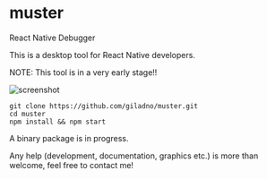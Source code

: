 # muster
React Native Debugger

This is a desktop tool for React Native developers.

NOTE: This tool is in a very early stage!!

![screenshot](https://giladno.github.io/muster/assets/demo.png)


```
git clone https://github.com/giladno/muster.git
cd muster
npm install && npm start
```

A binary package is in progress.

Any help (development, documentation, graphics etc.) is more than welcome, feel free to contact me!

